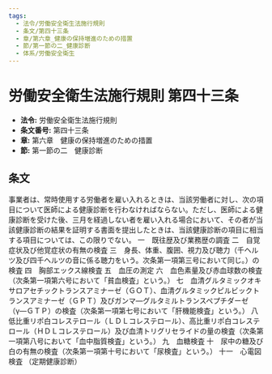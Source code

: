 ```yaml
---
tags:
  - 法令/労働安全衛生法施行規則
  - 条文/第四十三条
  - 章/第六章_健康の保持増進のための措置
  - 節/第一節の二_健康診断
  - 体系/労働安全衛生
---
```

# 労働安全衛生法施行規則 第四十三条

- **法令:** 労働安全衛生法施行規則
- **条文番号:** 第四十三条
- **章:** 第六章　健康の保持増進のための措置
- **節:** 第一節の二　健康診断

## 条文
事業者は、常時使用する労働者を雇い入れるときは、当該労働者に対し、次の項目について医師による健康診断を行わなければならない。ただし、医師による健康診断を受けた後、三月を経過しない者を雇い入れる場合において、その者が当該健康診断の結果を証明する書面を提出したときは、当該健康診断の項目に相当する項目については、この限りでない。
一　既往歴及び業務歴の調査
二　自覚症状及び他覚症状の有無の検査
三　身長、体重、腹囲、視力及び聴力（千ヘルツ及び四千ヘルツの音に係る聴力をいう。次条第一項第三号において同じ。）の検査
四　胸部エックス線検査
五　血圧の測定
六　血色素量及び赤血球数の検査（次条第一項第六号において「貧血検査」という。）
七　血清グルタミックオキサロアセチックトランスアミナーゼ（ＧＯＴ）、血清グルタミックピルビックトランスアミナーゼ（ＧＰＴ）及びガンマ―グルタミルトランスペプチダーゼ（γ―ＧＴＰ）の検査（次条第一項第七号において「肝機能検査」という。）
八　低比重リポ白コレステロール（ＬＤＬコレステロール）、高比重リポ白コレステロール（ＨＤＬコレステロール）及び血清トリグリセライドの量の検査（次条第一項第八号において「血中脂質検査」という。）
九　血糖検査
十　尿中の糖及び白の有無の検査（次条第一項第十号において「尿検査」という。）
十一　心電図検査
（定期健康診断）

